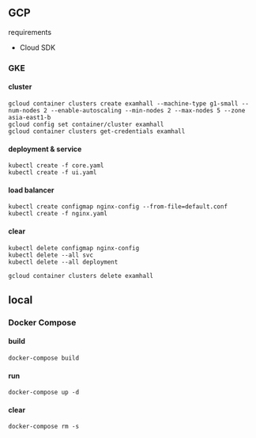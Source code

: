 ## GCP
requirements
- Cloud SDK

### GKE
#### cluster
```
gcloud container clusters create examhall --machine-type g1-small --num-nodes 2 --enable-autoscaling --min-nodes 2 --max-nodes 5 --zone asia-east1-b
gcloud config set container/cluster examhall
gcloud container clusters get-credentials examhall
```

#### deployment & service
```
kubectl create -f core.yaml
kubectl create -f ui.yaml
```

#### load balancer
```
kubectl create configmap nginx-config --from-file=default.conf
kubectl create -f nginx.yaml
```

#### clear
```
kubectl delete configmap nginx-config
kubectl delete --all svc
kubectl delete --all deployment

gcloud container clusters delete examhall
```

## local
### Docker Compose
#### build
```
docker-compose build
```

#### run
```
docker-compose up -d
```

#### clear
```
docker-compose rm -s
```
